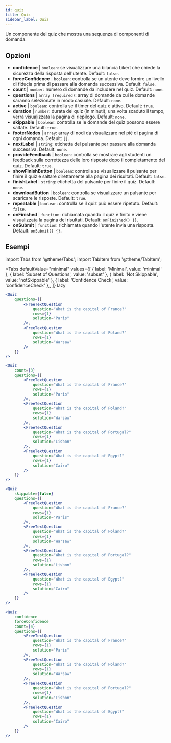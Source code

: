 ```yaml
---
id: quiz 
title: Quiz
sidebar_label: Quiz
---
```


Un componente del quiz che mostra una sequenza di componenti di domanda.

## Opzioni

* __confidence__ | `boolean`: se visualizzare una bilancia Likert che chiede la sicurezza della risposta dell'utente. Default: `false`.
* __forceConfidence__ | `boolean`: controlla se un utente deve fornire un livello di fiducia prima di passare alla domanda successiva. Default: `false`.
* __count__ | `number`: numero di domande da includere nel quiz. Default: `none`.
* __questions__ | `array (required)`: array di domande da cui le domande saranno selezionate in modo casuale. Default: `none`.
* __active__ | `boolean`: controlla se il timer del quiz è attivo. Default: `true`.
* __duration__ | `number`: durata del quiz (in minuti); una volta scaduto il tempo, verrà visualizzata la pagina di riepilogo. Default: `none`.
* __skippable__ | `boolean`: controlla se le domande del quiz possono essere saltate. Default: `true`.
* __footerNodes__ | `array`: array di nodi da visualizzare nel piè di pagina di ogni domanda. Default: `[]`.
* __nextLabel__ | `string`: etichetta del pulsante per passare alla domanda successiva. Default: `none`.
* __provideFeedback__ | `boolean`: controlla se mostrare agli studenti un feedback sulla correttezza delle loro risposte dopo il completamento del quiz. Default: `true`.
* __showFinishButton__ | `boolean`: controlla se visualizzare il pulsante per finire il quiz e saltare direttamente alla pagina dei risultati. Default: `false`.
* __finishLabel__ | `string`: etichetta del pulsante per finire il quiz. Default: `none`.
* __downloadButton__ | `boolean`: controlla se visualizzare un pulsante per scaricare le risposte. Default: `true`.
* __repeatable__ | `boolean`: controlla se il quiz può essere ripetuto. Default: `false`.
* __onFinished__ | `function`: richiamata quando il quiz è finito e viene visualizzata la pagina dei risultati. Default: `onFinished() {}`.
* __onSubmit__ | `function`: richiamata quando l'utente invia una risposta. Default: `onSubmit() {}`.


## Esempi

import Tabs from '@theme/Tabs';
import TabItem from '@theme/TabItem';

<Tabs
    defaultValue="minimal"
    values={[
        { label: 'Minimal', value: 'minimal' },
        { label: 'Subset of Questions', value: 'subset' },
        { label: 'Not Skippable', value: 'notSkippable' },
        { label: 'Confidence Check', value: 'confidenceCheck' },,
    ]}
    lazy
>

<TabItem value="minimal">

```jsx live
<Quiz
    questions={[
        <FreeTextQuestion 
            question="What is the capital of France?" 
            rows={1} 
            solution="Paris" 
        />,
        <FreeTextQuestion 
            question="What is the capital of Poland?" 
            rows={1} 
            solution="Warsaw" 
        />
    ]}
/>
```
</TabItem>

<TabItem value="subset">

```jsx live
<Quiz
    count={3}
    questions={[
        <FreeTextQuestion 
            question="What is the capital of France?" 
            rows={1} 
            solution="Paris" 
        />,
        <FreeTextQuestion 
            question="What is the capital of Poland?" 
            rows={1} 
            solution="Warsaw" 
        />,
        <FreeTextQuestion 
            question="What is the capital of Portugal?" 
            rows={1} 
            solution="Lisbon" 
        />,     
        <FreeTextQuestion 
            question="What is the capital of Egypt?" 
            rows={1} 
            solution="Cairo" 
        />
    ]}
/>
```
</TabItem>

<TabItem value="notSkippable" >

```jsx live
<Quiz
    skippable={false}
    questions={[
        <FreeTextQuestion 
            question="What is the capital of France?" 
            rows={1} 
            solution="Paris" 
        />,
        <FreeTextQuestion 
            question="What is the capital of Poland?" 
            rows={1} 
            solution="Warsaw" 
        />,
        <FreeTextQuestion 
            question="What is the capital of Portugal?" 
            rows={1} 
            solution="Lisbon" 
        />,     
        <FreeTextQuestion 
            question="What is the capital of Egypt?" 
            rows={1} 
            solution="Cairo" 
        />
    ]}
/>
```
</TabItem>

<TabItem value="confidenceCheck">

```jsx live
<Quiz
    confidence
    forceConfidence
    count={4}
    questions={[
        <FreeTextQuestion 
            question="What is the capital of France?" 
            rows={1} 
            solution="Paris" 
        />,
        <FreeTextQuestion 
            question="What is the capital of Poland?" 
            rows={1} 
            solution="Warsaw" 
        />,
        <FreeTextQuestion 
            question="What is the capital of Portugal?" 
            rows={1} 
            solution="Lisbon" 
        />,     
        <FreeTextQuestion 
            question="What is the capital of Egypt?" 
            rows={1} 
            solution="Cairo" 
        />
    ]}
/>
```
</TabItem>

</Tabs>
